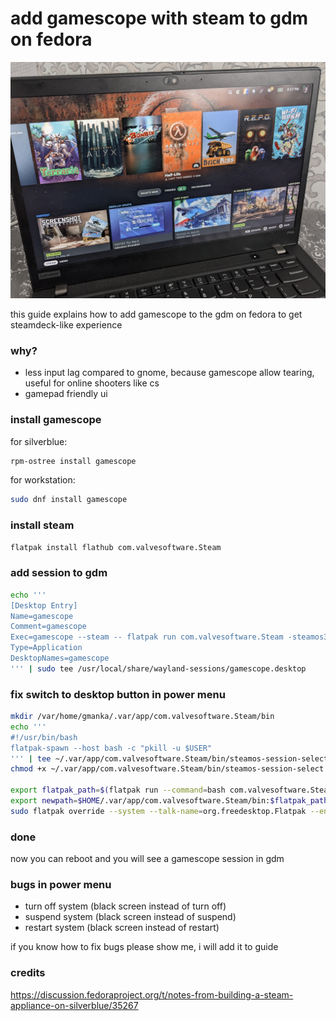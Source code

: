 # add gamescope with steam to gdm on fedora

![gamescope-steam](gamescope-steam.jpg)

this guide explains how to add gamescope to the gdm on fedora to get steamdeck-like experience

### why?

- less input lag compared to gnome, because gamescope allow tearing, useful for online shooters like cs
- gamepad friendly ui

### install gamescope

for silverblue:

```sh
rpm-ostree install gamescope
```

for workstation:

```sh
sudo dnf install gamescope
```

### install steam

```sh
flatpak install flathub com.valvesoftware.Steam
```

### add session to gdm

```sh
echo '''
[Desktop Entry]
Name=gamescope
Comment=gamescope
Exec=gamescope --steam -- flatpak run com.valvesoftware.Steam -steamos3 -gamepadui -fulldesktopres
Type=Application
DesktopNames=gamescope
''' | sudo tee /usr/local/share/wayland-sessions/gamescope.desktop
```

### fix switch to desktop button in power menu


```sh
mkdir /var/home/gmanka/.var/app/com.valvesoftware.Steam/bin
echo '''
#!/usr/bin/bash
flatpak-spawn --host bash -c "pkill -u $USER"
''' | tee ~/.var/app/com.valvesoftware.Steam/bin/steamos-session-select
chmod +x ~/.var/app/com.valvesoftware.Steam/bin/steamos-session-select

export flatpak_path=$(flatpak run --command=bash com.valvesoftware.Steam -c 'echo $PATH')
export newpath=$HOME/.var/app/com.valvesoftware.Steam/bin:$flatpak_path
sudo flatpak override --system --talk-name=org.freedesktop.Flatpak --env=PATH=$newpath com.valvesoftware.Steam
```

### done

now you can reboot and you will see a gamescope session in gdm

### bugs in power menu

- turn off system (black screen instead of turn off)
- suspend system (black screen instead of suspend)
- restart system (black screen instead of restart)

if you know how to fix bugs please show me, i will add it to guide

### credits

https://discussion.fedoraproject.org/t/notes-from-building-a-steam-appliance-on-silverblue/35267


